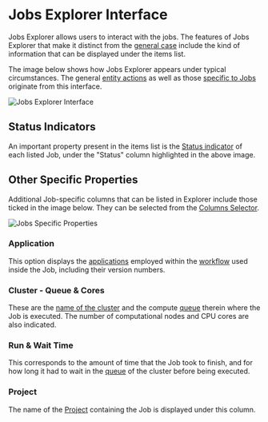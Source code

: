 # Jobs Explorer Interface

Jobs Explorer allows users to interact with the jobs. The features of Jobs Explorer that make it distinct from the [general case](../../entities-general/ui/explorer.md) include the kind of information that can be displayed under the items list.

The image below shows how Jobs Explorer appears under typical circumstances. The general [entity actions](../../entities-general/actions/overview.md) as well as those [specific to Jobs](../actions/overview.md) originate from this interface.

![Jobs Explorer Interface](../../images/jobs/jobs-explorer.png "Jobs Explorer Interface")

## Status Indicators

An important property present in the items list is the [Status indicator](../status.md) of each listed Job, under the "Status" column highlighted in the above image. 

## Other Specific Properties

Additional Job-specific columns that can be listed in Explorer include those ticked in the image below. They can be selected from the [Columns Selector](../../entities-general/ui/explorer.md#columns-selector).

![Jobs Specific Properties](../../images/jobs/jobs-properties.png "Jobs Specific Properties")

### Application

This option displays the [applications](../../software/overview.md) employed within the [workflow](../../workflows/overview.md) used inside the Job, including their version numbers.

### Cluster - Queue & Cores

These are the [name of the cluster](../../infrastructure/clusters/overview.md) and the compute [queue](../../infrastructure/resource/queues.md) therein where the Job is executed. The number of computational nodes and CPU cores are also indicated.

### Run & Wait Time

This corresponds to the amount of time that the Job took to finish, and for how long it had to wait in the [queue](../../infrastructure/resource/queues.md) of the cluster before being executed.

### Project

The name of the [Project](../projects.md) containing the Job is displayed under this column.
